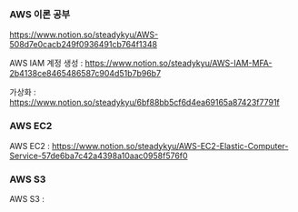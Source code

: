 
### AWS 이론 공부
https://www.notion.so/steadykyu/AWS-508d7e0cacb249f0936491cb764f1348

AWS IAM 계정 생성 : https://www.notion.so/steadykyu/AWS-IAM-MFA-2b4138ce8465486587c904d51b7b96b7

가상화 : https://www.notion.so/steadykyu/6bf88bb5cf6d4ea69165a87423f7791f

### AWS EC2
AWS EC2 : https://www.notion.so/steadykyu/AWS-EC2-Elastic-Computer-Service-57de6ba7c42a4398a10aac0958f576f0

### AWS S3
AWS S3 :

